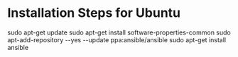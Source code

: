Installation Steps for Ubuntu
==========================================================
sudo apt-get update
sudo apt-get install software-properties-common
sudo apt-add-repository --yes --update ppa:ansible/ansible
sudo apt-get install ansible

